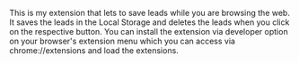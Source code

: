 This is my extension that lets to save leads while you are browsing the web. It saves the leads in the Local Storage and deletes the leads when you click on the respective button.
You can install the extension via developer option on your browser's extension menu which you can access via chrome://extensions and load the extensions.